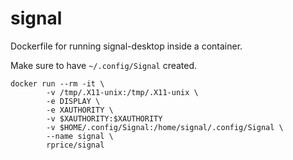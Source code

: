 # signal
Dockerfile for running signal-desktop inside a container.

Make sure to have `~/.config/Signal` created.

```
docker run --rm -it \
        -v /tmp/.X11-unix:/tmp/.X11-unix \
        -e DISPLAY \
        -e XAUTHORITY \
        -v $XAUTHORITY:$XAUTHORITY
        -v $HOME/.config/Signal:/home/signal/.config/Signal \ 
        --name signal \ 
        rprice/signal
```
